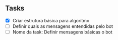 ## Tasks

- [x] Criar estrutura básica para algoritmo
- [ ] Definir quais as mensagens entendidas pelo bot
- [ ] Nome da task: Definir mensagens básicas o bot